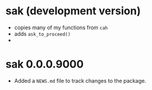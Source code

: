 # sak (development version)
* copies many of my functions from `cah`
* adds `ask_to_proceed()`
* 


# sak 0.0.0.9000

* Added a `NEWS.md` file to track changes to the package.
